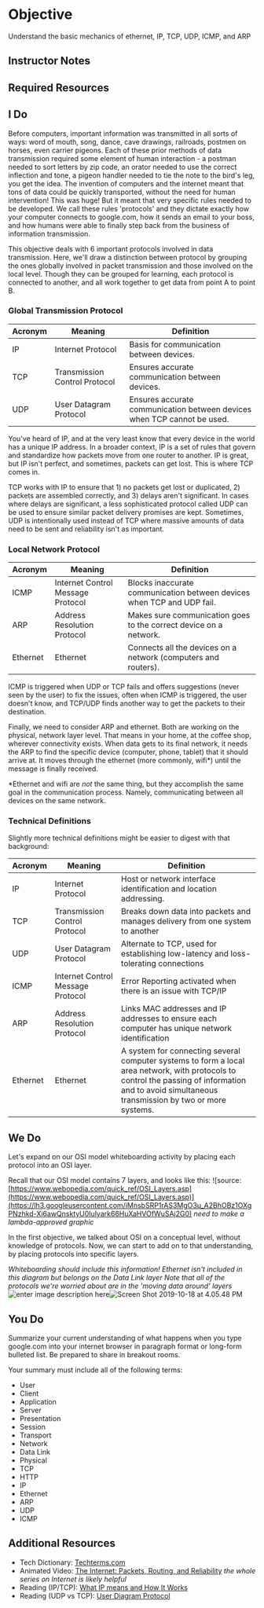 # Objective

Understand the basic mechanics of ethernet, IP, TCP, UDP, ICMP, and ARP

## Instructor Notes

## Required Resources

## I Do

Before computers, important information was transmitted in all sorts of ways: word of mouth, song, dance, cave drawings, railroads, postmen on horses, even carrier pigeons. Each of these prior methods of data transmission required some element of human interaction - a postman needed to sort letters by zip code, an orator needed to use the correct inflection and tone, a pigeon handler needed to tie the note to the bird's leg, you get the idea. The invention of computers and the internet meant that tons of data could be quickly transported, without the need for human intervention! This was huge! But it meant that very specific rules needed to be developed. We call these rules 'protocols' and they dictate exactly how your computer connects to google.com, how it sends an email to your boss, and how humans were able to finally step back from the business of information transmission.

This objective deals with 6 important protocols involved in data transmission. Here, we'll draw a distinction between protocol by grouping the ones globally involved in packet transmission and those involved on the local level.  Though they can be grouped for learning, each protocol is connected to another, and all work together to get data from point A to point B.

### Global Transmission Protocol

|Acronym| Meaning | Definition  |
|--|--|--|
|IP|Internet Protocol| Basis for communication between devices.  |
|TCP|Transmission Control Protocol |Ensures accurate communication between devices.  |
|UDP|User Datagram Protocol|Ensures accurate communication between devices when TCP cannot be used. |

You've heard of IP, and at the very least know that every device in the world has a unique IP address. In a broader context, IP is a set of rules that govern and standardize how packets move from one router to another. IP is great, but IP isn't perfect, and sometimes, packets can get lost. This is where TCP comes in.

TCP works with IP to ensure that 1) no packets get lost or duplicated, 2) packets are assembled correctly, and 3) delays aren't significant. In cases where delays are significant, a less sophisticated protocol called UDP can be used to ensure similar packet delivery promises are kept. Sometimes, UDP is intentionally used instead of TCP where massive amounts of data need to be sent and reliability isn't as important.

### Local Network Protocol

|Acronym| Meaning |Definition  |
|--|--|--|
|ICMP|Internet Control Message Protocol | Blocks inaccurate communication between devices when TCP and UDP fail. |
|ARP|Address Resolution Protocol| Makes sure communication goes to the correct device on a network.|
|Ethernet|Ethernet| Connects all the devices on a network (computers and routers). |

ICMP is triggered when UDP or TCP fails and offers suggestions (never seen by the user) to fix the issues, often when ICMP is triggered, the user doesn't know, and TCP/UDP finds another way to get the packets to their destination.

Finally, we need to consider ARP and ethernet. Both are working on the physical, network layer level. That means in your home, at the coffee shop, wherever connectivity exists. When data gets to its final network, it needs the ARP to find the specific device (computer, phone, tablet) that it should arrive at. It moves through the ethernet (more commonly, wifi*) until the message is finally received.

*Ethernet and wifi are _not_ the same thing, but they accomplish the same goal in the communication process. Namely, communicating between all devices on the same network.

### Technical Definitions

Slightly more technical definitions might be easier to digest with that background:

|Acronym| Meaning | Definition  |
|--|--|--|
|IP|Internet Protocol|Host or network interface identification and location addressing. |
|TCP|Transmission Control Protocol |Breaks down data into packets and manages delivery from one system to another |
|UDP|User Datagram Protocol|Alternate to TCP, used for establishing low-latency and loss-tolerating connections |
|ICMP|Internet Control Message Protocol |Error Reporting activated when there is an issue with TCP/IP|
|ARP|Address Resolution Protocol|Links MAC addresses and IP addresses to ensure each computer has unique network identification|
|Ethernet|Ethernet|A system for connecting several computer systems to form a local area network, with protocols to control the passing of information and to avoid simultaneous transmission by two or more systems.  |

## We Do

Let's expand on our OSI model whiteboarding activity by placing each protocol into an OSI layer.

Recall that our OSI model contains 7 layers, and looks like this:
![source: [https://www.webopedia.com/quick_ref/OSI_Layers.asp](https://www.webopedia.com/quick_ref/OSI_Layers.asp)](https://lh3.googleusercontent.com/iMnsbSRP1rAS3MgO3u_A2BhOBz1OXgPNzhkd-Xi6awQnsktyU0Iulyark66HuXaHVOfWuSAj2G0) *need to make a lambda-approved graphic*

In the first objective, we talked about OSI on a conceptual level, without knowledge of protocols. Now, we can start to add on to that understanding, by placing protocols into specific layers.

*Whiteboarding should include this information!
Ethernet isn't included in this diagram but belongs on the Data Link layer
Note that all of the protocols we're worried about are in the 'moving data around' layers*
![enter image description here](https://lh3.googleusercontent.com/VlhP4wEeA5VqVRrgEqmUoECuTq28G9UFdMcRQZuTwu0GJSJqaNHFYhWLR1-xOeIY9nxg5LAs63Y)![Screen Shot 2019-10-18 at 4.05.48 PM](https://i.imgur.com/JsKfszH.png)

## You Do

Summarize your current understanding of what happens when you type google.com into your internet browser in paragraph format or long-form bulleted list. Be prepared to share in breakout rooms.

Your summary must include all of the following terms:

- User
- Client
- Application
- Server
- Presentation
- Session
- Transport
- Network
- Data Link
- Physical
- TCP
- HTTP
- IP
- Ethernet
- ARP
- UDP
- ICMP

## Additional Resources

- Tech Dictionary: [Techterms.com]((https://techterms.com/))
- Animated Video: [The Internet: Packets, Routing, and Reliability]([https://www.youtube.com/watch?v=AYdF7b3nMto](https://www.youtube.com/watch?v=AYdF7b3nMto)) *the whole series on Internet is likely helpful*
- Reading (IP/TCP): [What IP means and How It Works](https://www.lifewire.com/internet-protocol-explained-3426713)
- Reading (UDP vs TCP): [User Diagram Protocol](https://www.lifewire.com/user-datagram-protocol-817976)

